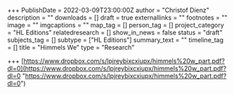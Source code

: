 +++
PublishDate = 2022-03-09T23:00:00Z
author = "Christof Dienz"
description = ""
downloads = []
draft = true
externallinks = ""
footnotes = ""
image = ""
imgcaptions = ""
map_tag = []
person_tag = []
project_category = "HL Editions"
relatedresearch = []
show_in_news = false
status = "draft"
subjects_tag = []
subtype = ["HL Editions"]
summary_text = ""
timeline_tag = []
title = "Himmels We"
type = "Research"

+++
[https://www.dropbox.com/s/lpjreybixcxiupx/himmels%20w_part.pdf?dl=0](https://www.dropbox.com/s/lpjreybixcxiupx/himmels%20w_part.pdf?dl=0 "https://www.dropbox.com/s/lpjreybixcxiupx/himmels%20w_part.pdf?dl=0")